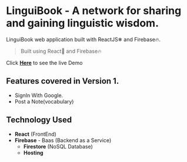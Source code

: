 # LinguiBook - A network for sharing and gaining linguistic wisdom.

LinguiBook web application built with ReactJS❄ and Firebase🔥.

> Built using React🚀 and Firebase🔥

Click [**Here**](https://noteit-ed2e5.web.app/) to see the live Demo

## Features covered in Version 1.

- SignIn With Google.
- Post a Note(vocabulary)

## Technology Used

- **React** (FrontEnd)
- **Firebase** - Baas (Backend as a Service)
  - **Firestore** (NoSQL Database)
  - **Hosting**
